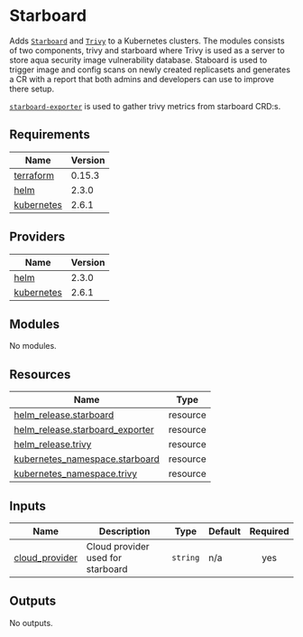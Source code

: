 # Starboard

Adds [`Starboard`](https://github.com/aquasecurity/starboard) and
[`Trivy`](https://github.com/aquasecurity/trivy) to a Kubernetes clusters.
The modules consists of two components, trivy and starboard where
Trivy is used as a server to store aqua security image vulnerability database.
Staboard is used to trigger image and config scans on newly created replicasets and
generates a CR with a report that both admins and developers can use to improve there setup.

[`starboard-exporter`](https://github.com/giantswarm/starboard-exporter) is used to gather
trivy metrics from starboard CRD:s.

## Requirements

| Name | Version |
|------|---------|
| <a name="requirement_terraform"></a> [terraform](#requirement\_terraform) | 0.15.3 |
| <a name="requirement_helm"></a> [helm](#requirement\_helm) | 2.3.0 |
| <a name="requirement_kubernetes"></a> [kubernetes](#requirement\_kubernetes) | 2.6.1 |

## Providers

| Name | Version |
|------|---------|
| <a name="provider_helm"></a> [helm](#provider\_helm) | 2.3.0 |
| <a name="provider_kubernetes"></a> [kubernetes](#provider\_kubernetes) | 2.6.1 |

## Modules

No modules.

## Resources

| Name | Type |
|------|------|
| [helm_release.starboard](https://registry.terraform.io/providers/hashicorp/helm/2.3.0/docs/resources/release) | resource |
| [helm_release.starboard_exporter](https://registry.terraform.io/providers/hashicorp/helm/2.3.0/docs/resources/release) | resource |
| [helm_release.trivy](https://registry.terraform.io/providers/hashicorp/helm/2.3.0/docs/resources/release) | resource |
| [kubernetes_namespace.starboard](https://registry.terraform.io/providers/hashicorp/kubernetes/2.6.1/docs/resources/namespace) | resource |
| [kubernetes_namespace.trivy](https://registry.terraform.io/providers/hashicorp/kubernetes/2.6.1/docs/resources/namespace) | resource |

## Inputs

| Name | Description | Type | Default | Required |
|------|-------------|------|---------|:--------:|
| <a name="input_cloud_provider"></a> [cloud\_provider](#input\_cloud\_provider) | Cloud provider used for starboard | `string` | n/a | yes |

## Outputs

No outputs.
